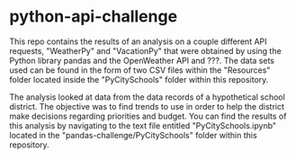 # python-api-challenge

This repo contains the results of an analysis on a couple different API requests, "WeatherPy" and "VacationPy" that were obtained by using the Python library pandas and the OpenWeather API and ???. The data sets used can be found in the form of two CSV files within the "Resources" folder located inside the "PyCitySchools" folder within this repository.

The analysis looked at data from the data records of a hypothetical school district. The objective was to find trends to use in order to help the district make decisions regarding priorities and budget. You can find the results of this analysis by navigating to the text file entitled "PyCitySchools.ipynb" located in the "pandas-challenge/PyCitySchools" folder within this repository.
